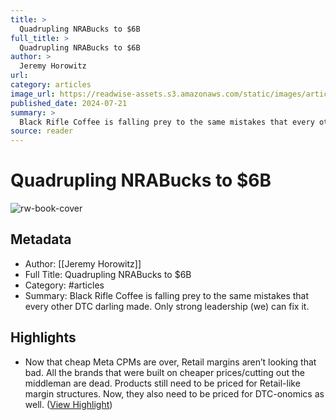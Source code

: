 ```yaml
---
title: >
  Quadrupling NRABucks to $6B
full_title: >
  Quadrupling NRABucks to $6B
author: >
  Jeremy Horowitz
url: 
category: articles
image_url: https://readwise-assets.s3.amazonaws.com/static/images/article2.74d541386bbf.png
published_date: 2024-07-21
summary: >
  Black Rifle Coffee is falling prey to the same mistakes that every other DTC darling made. Only strong leadership (we) can fix it.
source: reader
---
```

# Quadrupling NRABucks to $6B

![rw-book-cover](https://readwise-assets.s3.amazonaws.com/static/images/article2.74d541386bbf.png)

## Metadata
- Author: [[Jeremy Horowitz]]
- Full Title: Quadrupling NRABucks to $6B
- Category: #articles
- Summary: Black Rifle Coffee is falling prey to the same mistakes that every other DTC darling made. Only strong leadership (we) can fix it.

## Highlights
- Now that cheap Meta CPMs are over, Retail margins aren’t looking that bad. All the brands that were built on cheaper prices/cutting out the middleman are dead. Products still need to be priced for Retail-like margin structures. Now, they also need to be priced for DTC-onomics as well. ([View Highlight](https://read.readwise.io/read/01j3cv9yz7k46wh68ar73wnfbw))


